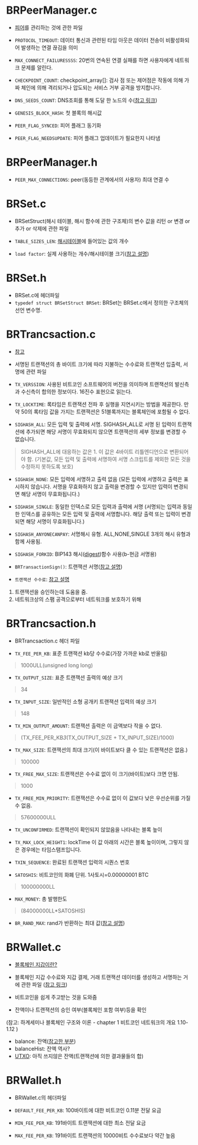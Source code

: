 # BRPeerManager.c

- [피어](http://wiki.hash.kr/index.php/%ED%94%BC%EC%96%B4)를 관리하는 것에 관한 파일

- `PROTOCOL_TIMEOUT`: 데이터 통신과 관련된 타임 아웃은 데이터 전송이 비활성화되어 발생하는 연결 끊김을 의미


- `MAX_CONNECT_FAILURESSSS`: 20번의 연속된 연결 실패를 하면 사용자에게 네트워크 문제를 알린다.

- `CHECKPOINT_COUNT`: checkpoint_array[]: 검사 점 또는 제어점은 작동에 의해 가짜 체인에 의해 격리되거나 압도되는 서비스 거부 공격을 방지합니다. 

- `DNS_SEEDS_COUNT`: DNS조회를 통해 도달 한 노드의 수([참고 링크](https://www.csharpstudy.com/bitcoin/article/7-%EB%B9%84%ED%8A%B8%EC%BD%94%EC%9D%B8-Peer-%EB%85%B8%EB%93%9C-%EA%B2%80%EC%83%89))

- `GENESIS_BLOCK_HASH`: 첫 블록의 해시값
- `PEER_FLAG_SYNCED`: 피어 플래그 동기화
- `PEER_FLAG_NEEDSUPDATE`: 피어 플래그 업데이트가 필요한지 나타냄


# BRPeerManager.h

- `PEER_MAX_CONNECTIONS`: peer(동등한 관계에서의 사용자) 최대 연결 수


# BRSet.c

- BRSetStruct(해시 테이블, 해시 함수에 관한 구조체)의 변수 값을 리턴 or 변경 or 추가 or 삭제에 관한 파일
 
- `TABLE_SIZES_LEN`: [해시테이블](https://ratsgo.github.io/data%20structure&algorithm/2017/10/25/hash/)에 들어있는 값의 개수 

- `load factor`: 실제 사용하는 개수/해시테이블 크기([참고 설명](https://ratsgo.github.io/data%20structure&algorithm/2017/10/25/hash/))

# BRSet.h

- BRSet.c에 헤더파일
- `typedef struct BRSetStruct BRSet`: BRSet는 BRSet.c에서 정의한 구조체의 선언 변수명.

# BRTrancsaction.c

- [참고](https://silver-g-0114.tistory.com/105)
- 서명된 트랜잭션의 총 바이트 크기에 따라 지불하는 수수료와 트랜잭션 입출력, 서명에 관련 파일


- `TX_VERSSION`: 사용된 비트코인 소프트웨어의 버전을 의미하며 트랜잭션의 발신측과 수신측이 합의한 정보이다. 16진수 표현으로 읽는다.


- `TX_LOCKTIME`: 록타임은 트랜잭션 전파 후 실행을 지연시키는 방법을 제공한다. 
만약 50의 록타임 값을 가지는 트랜잭션은 51블록까지는 블록체인에 포함될 수 없다.


- `SIGHASH_ALL`: 모든 입력 및 출력에 서명. SIGHASH_ALL로 서명 된 입력이 트랜잭션에 추가되면 해당 서명이 무효화되지 않으면 트랜잭션의 세부 정보를 변경할 수 없습니다.
> SIGHASH_ALL에 대응하는 값은 1. 이 값은 4바이트 리틀엔디언으로 변환되어야 함.
(기본값, 모든 입력 및 출력에 서명하여 서명 스크립트를 제외한 모든 것을 수정하지 못하도록 보호)


- `SIGHASH_NONE`: 모든 입력에 서명하고 출력 없음
(모든 입력에 서명하고 출력은 표시하지 않습니다. 서명을 무효화하지 않고 출력을 변경할 수 있지만 입력이 변경되면 해당 서명이 무효화됩니다.)


- `SIGHASH_SINGLE`: 동일한 인덱스로 모든 입력과 출력에 서명
(서명되는 입력과 동일한 인덱스를 공유하는 모든 입력 및 출력에 서명합니다. 해당 출력 또는 입력이 변경되면 해당 서명이 무효화됩니다.)


- `SIGHASH_ANYONECANPAY`: 서명해시 유형. ALL,NONE,SINGLE 3개의 해시 유형과 함께 사용됨.


- `SIGHASH_FORKID`: BIP143 해시([digest](https://m.blog.naver.com/PostView.naver?isHttpsRedirect=true&blogId=taeil34&logNo=221218542722))함수 사용(b-현금 서명용)

- `BRTransactionSign()`: 트랜잭션 서명([참고 설명](https://steemit.com/kr/@yahweh87/15-3-n))

- `트랜잭션 수수료`: [참고 설명](https://academy.binance.com/ko/articles/what-are-blockchain-transaction-fees)
1. 트랜잭션을 승인하는데 도움을 줌.
2. 네트워크상의 스팸 공격으로부터 네트워크를 보호하기 위해


# BRTrancsaction.h

- BRTrancsaction.c 헤더 파일

- `TX_FEE_PER_KB`:  표준 트랜잭션 kb당 수수료(가장 가까운 kb로 반올림)
>1000ULL(unsigned long long)

- `TX_OUTPUT_SIZE`: 표준 트랜잭션 출력의 예상 크기
>34

- `TX_INPUT_SIZE`: 일반적인 소형 공개키 트랜잭션 입력의 예상 크기
>148

- `TX_MIN_OUTPUT_AMOUNT`: 트랜잭션 출력은 이 금액보다 작을 수 없다.
>(TX_FEE_PER_KB*3*(TX_OUTPUT_SIZE + TX_INPUT_SIZE)/1000)

- `TX_MAX_SIZE`: 트랜잭션의 최대 크기(이 바이트보다 클 수 있는 트랜잭션은 없음.)
>100000

- `TX_FREE_MAX_SIZE`: 트랜잭션은 수수료 없이 이 크기(바이트)보다 크면 안됨.
>1000

- `TX_FREE_MIN_PRIORITY`: 트랜잭션은 수수료 없이 이 값보다 낮은 우선순위를 가질 수 없음. 
>57600000ULL

- `TX_UNCONFIRMED`: 트랜잭션이 확인되지 않았음을 나타내는 블록 높이


- `TX_MAX_LOCK_HEIGHT1`: lockTime 이 값 아래의 시간은 블록 높이이며, 그렇지 않은 경우에는 타임스탬프입니다.


- `TXIN_SEQUENCE`: 완료된 트랜잭션 입력의 시퀀스 번호


- `SATOSHIS`: 비트코인의 화폐 단위. 1사토시=0.00000001 BTC
>100000000LL

- `MAX_MONEY`: 총 발행한도
>(84000000LL*SATOSHIS)

- `BR_RAND_MAX`: rand가 반환하는 최대 값([참고 설명](https://www.cplusplus.com/reference/cstdlib/RAND_MAX/))

# BRWallet.c

- [블록체인 지갑이란?](https://www.softwaretestinghelp.com/what-is-a-blockchain-wallet/)

- 블록체인 지갑 수수료와 지갑 결제, 거래 트랜잭션 데이터를 생성하고 서명하는 거에 관한 파일
([참고 링크](https://www.investopedia.com/terms/b/blockchain-wallet.asp))

- 비트코인을 쉽게 주고받는 것을 도와줌
- 잔액이나 트랜잭션의 승인 여부(블록체인 포함 여부)등을 확인

(참고: 하계세미나 블록체인 구조와 이론 - chapter 1 비트코인 네트워크의 개요 1.10-1.12 )

- balance: 잔액([참고한 부분](https://brunch.co.kr/@nujabes403/11))
- balanceHist: 잔액 역사?
- [UTXO](https://brownbears.tistory.com/382): 아직 쓰지않은 잔액(트랜잭션에 의한 결과물들의 합)  

# BRWallet.h

- BRWallet.c의 헤더파일
- `DEFAULT_FEE_PER_KB`: 100바이트에 대한 비트코인 0.11분 전달 요금

- `MIN_FEE_PER_KB`: 191바이트 트랜잭션에 대한 최소 전달 요금

- `MAX_FEE_PER_KB`: 191바이트 트랜잭션의 10000비트 수수료보다 약간 높음





